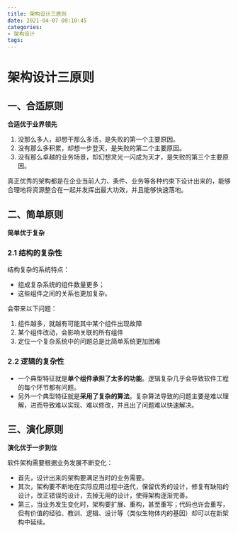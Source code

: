 ```yaml
---
title: 架构设计三原则
date: 2021-04-07 00:10:45
categories:
- 架构设计
tags:
---
```


# 架构设计三原则

<!-- more -->

## 一、合适原则

**合适优于业界领先**

1. 没那么多人，却想干那么多活，是失败的第一个主要原因。
2. 没有那么多积累，却想一步登天，是失败的第二个主要原因。
3. 没有那么卓越的业务场景，却幻想灵光一闪成为天才，是失败的第三个主要原因。

真正优秀的架构都是在企业当前人力、条件、业务等各种约束下设计出来的，能够合理地将资源整合在一起并发挥出最大功效，并且能够快速落地。

## 二、简单原则

**简单优于复杂**

### 2.1 结构的复杂性

结构复杂的系统特点：

- 组成复杂系统的组件数量更多；
- 这些组件之间的关系也更加复杂。

会带来以下问题：

1. 组件越多，就越有可能其中某个组件出现故障
2. 某个组件改动，会影响关联的所有组件
3. 定位一个复杂系统中的问题总是比简单系统更加困难

### 2.2 逻辑的复杂性

- 一个典型特征就是**单个组件承担了太多的功能**。逻辑复杂几乎会导致软件工程的每个环节都有问题。
- 另外一个典型特征就是**采用了复杂的算法**。复杂算法导致的问题主要是难以理解，进而导致难以实现、难以修改，并且出了问题难以快速解决。

## 三、演化原则

**演化优于一步到位**

软件架构需要根据业务发展不断变化：

- 首先，设计出来的架构要满足当时的业务需要。
- 其次，架构要不断地在实际应用过程中迭代，保留优秀的设计，修复有缺陷的设计，改正错误的设计，去掉无用的设计，使得架构逐渐完善。
- 第三，当业务发生变化时，架构要扩展、重构，甚至重写；代码也许会重写，但有价值的经验、教训、逻辑、设计等（类似生物体内的基因）却可以在新架构中延续。
